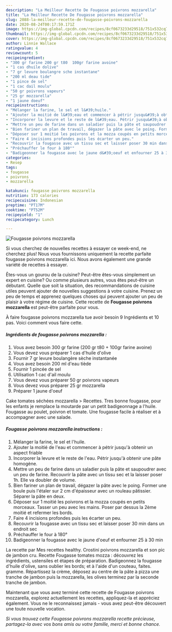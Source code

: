 ```yaml
---
description: "La Meilleur Recette De Fougasse poivrons mozzarella"
title: "La Meilleur Recette De Fougasse poivrons mozzarella"
slug: 2088-la-meilleur-recette-de-fougasse-poivrons-mozzarella
date: 2020-08-24T00:17:59.171Z
image: https://img-global.cpcdn.com/recipes/8cf0673233d29518/751x532cq70/fougasse-poivrons-mozzarella-photo-principale-de-la-recette.jpg
thumbnail: https://img-global.cpcdn.com/recipes/8cf0673233d29518/751x532cq70/fougasse-poivrons-mozzarella-photo-principale-de-la-recette.jpg
cover: https://img-global.cpcdn.com/recipes/8cf0673233d29518/751x532cq70/fougasse-poivrons-mozzarella-photo-principale-de-la-recette.jpg
author: Linnie Wallace
ratingvalue: 4
reviewcount: 5
recipeingredient:
- "300 gr farine 200 gr t80  100gr farine avoine"
- "1 cas dhuile dolive"
- "7 gr levure boulangre sche instantane"
- "200 ml deau tide"
- "1 pince de sel"
- "1 cac dail moulu"
- "50 gr poivrons vapeurs"
- "25 gr mozzarella"
- "1 jaune doeuf"
recipeinstructions:
- "Mélanger la farine, le sel et l&#39;huile."
- "Ajouter la moitié de l&#39;eau et commencer à pétrir jusqu&#39;à obtenir un aspect friable"
- "Incorporer la levure et le reste de l&#39;eau. Pétrir jusqu&#39;à obtenir une pâte homogène."
- "Mettre un peu de farine dans un saladier puis la pâte et saupoudrer avec un peu de farine. Recouvrir la pâte avec un tissu sec et la laisser poser 1h. Elle va doubler de volume."
- "Bien fariner un plan de travail, dégazer la pâte avec le poing. Former une boule puis l&#39;étaler sur 2 cm d&#39;épaisseur avec un rouleau pâtissier. Séparer la pâte en deux."
- "Déposer sur 1 moitié les poivrons et la mozza coupés en petits morceaux. Tasser un peu avec les mains. Poser par dessus la 2ème moitié et refermer les bords."
- "Faire 4 incisions profondes puis les écarter un peu."
- "Recouvrir la fougasse avec un tissu sec et laisser poser 30 min dans un endroit sec"
- "Préchauffer le four à 180°"
- "Badigeonner la fougasse avec le jaune d&#39;oeuf et enfourner 25 à 30 min"
categories:
- Resep
tags:
- fougasse
- poivrons
- mozzarella

katakunci: fougasse poivrons mozzarella 
nutrition: 173 calories
recipecuisine: Indonesian
preptime: "PT17M"
cooktime: "PT52M"
recipeyield: "1"
recipecategory: Lunch

---
```



![Fougasse poivrons mozzarella](https://img-global.cpcdn.com/recipes/8cf0673233d29518/751x532cq70/fougasse-poivrons-mozzarella-photo-principale-de-la-recette.jpg)

Si vous cherchez de nouvelles recettes à essayer ce week-end, ne cherchez plus! Nous vous fournissons uniquement la recette parfaite fougasse poivrons mozzarella ici. Nous avons également une grande variété de recettes à essayer.

Êtes-vous un gourou de la cuisine? Peut-être êtes-vous simplement un expert en cuisine? Ou comme plusieurs autres, vous êtes peut-être un débutant. Quelle que soit la situation, des recommandations de cuisine utiles peuvent ajouter de nouvelles suggestions à votre cuisine. Prenez un peu de temps et apprenez quelques choses qui peuvent ajouter un peu de plaisir à votre régime de cuisine. Cette recette de <strong> Fougasse poivrons mozzarella </strong> est peut-être parfaite pour vous.

<!--inarticleads1-->

À faire fougasse poivrons mozzarella tue avoir besoin 9 Ingrédients et 10 pas. Voici comment vous faire cette.

##### Ingrédients de fougasse poivrons mozzarella :

1. Vous avez besoin 300 gr farine (200 gr t80 + 100gr farine avoine)
1. Vous devez vous préparer 1 cas d&#39;huile d&#39;olive
1. Fournir 7 gr levure boulangère sèche instantanée
1. Vous avez besoin 200 ml d&#39;eau tiède
1. Fournir 1 pincée de sel
1. Utilisation 1 cac d&#39;ail moulu
1. Vous devez vous préparer 50 gr poivrons vapeurs
1. Vous devez vous préparer 25 gr mozzarella
1. Préparer 1 jaune d&#39;oeuf


Cake tomates séchées mozzarella &gt; Recettes. Tres bonne fougasse, pour les enfants je remplace la moutarde par un petit badigeonnage a l&#39;huile. Fougasse au poulet, poivron et tomate. Une fougasse facile à réaliser et à accompagner avec une salade. 

<!--inarticleads2-->

##### Fougasse poivrons mozzarella instructions :

1. Mélanger la farine, le sel et l&#39;huile.
1. Ajouter la moitié de l&#39;eau et commencer à pétrir jusqu&#39;à obtenir un aspect friable
1. Incorporer la levure et le reste de l&#39;eau. Pétrir jusqu&#39;à obtenir une pâte homogène.
1. Mettre un peu de farine dans un saladier puis la pâte et saupoudrer avec un peu de farine. Recouvrir la pâte avec un tissu sec et la laisser poser 1h. Elle va doubler de volume.
1. Bien fariner un plan de travail, dégazer la pâte avec le poing. Former une boule puis l&#39;étaler sur 2 cm d&#39;épaisseur avec un rouleau pâtissier. Séparer la pâte en deux.
1. Déposer sur 1 moitié les poivrons et la mozza coupés en petits morceaux. Tasser un peu avec les mains. Poser par dessus la 2ème moitié et refermer les bords.
1. Faire 4 incisions profondes puis les écarter un peu.
1. Recouvrir la fougasse avec un tissu sec et laisser poser 30 min dans un endroit sec
1. Préchauffer le four à 180°
1. Badigeonner la fougasse avec le jaune d&#39;oeuf et enfourner 25 à 30 min


La recette par Mes recettes healthy. Crostini poivrons mozzarella et son pic de jambon cru. Recette Fougasse tomates mozza : découvrez les ingrédients, ustensiles et étapes de préparation. Badigeonnez la fougasse d&#39;huile d&#39;olive, sans oublier les bords; et à l&#39;aide d&#39;un couteau, faites. gramme. Répartissez la crème, déposez au centre de la pâte à pizza une tranche de jambon puis la mozzarella, les olives terminez par la seconde tranche de jambon. 

<!--inarticleads1-->

<p>
Maintenant que vous avez terminé cette recette de Fougasse poivrons mozzarella, explorez actuellement les recettes, appliquez-la et appréciez également. Vous ne le reconnaissez jamais - vous avez peut-être découvert une toute nouvelle vocation.
</p>

<p>
<i>Si vous trouvez cette Fougasse poivrons mozzarella recette précieuse, partagez-la avec vos bons amis ou votre famille, merci et bonne chance.</i>
</p>
